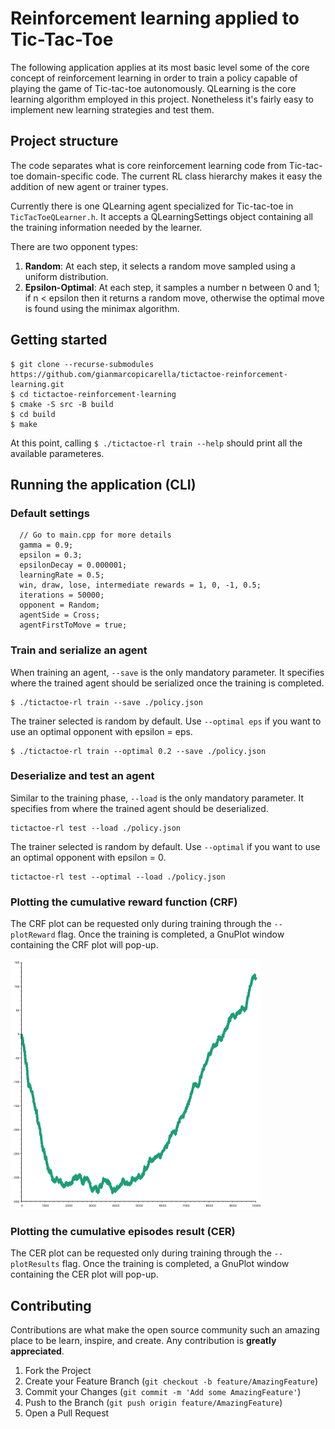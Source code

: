 # Reinforcement learning applied to Tic-Tac-Toe
The following application applies at its most basic level some of the core concept of reinforcement learning in order to train a policy capable of playing the game of Tic-tac-toe autonomously. QLearning is the core learning algorithm employed in this project. Nonetheless it's fairly easy to implement new learning strategies and test them.

## Project structure
The code separates what is core reinforcement learning code from Tic-tac-toe domain-specific code.
The current RL class hierarchy makes it easy the addition of new agent or trainer types.

Currently there is one QLearning agent specialized for Tic-tac-toe in ```TicTacToeQLearner.h```. It accepts a QLearningSettings object containing all the training information needed by the learner.

There are two opponent types:
1. **Random**: At each step, it selects a random move sampled using a uniform distribution.
3. **Epsilon-Optimal**: At each step, it samples a number n between 0 and 1; if n < epsilon then it returns a random move, otherwise the optimal move is found using the minimax algorithm.

## Getting started
```
$ git clone --recurse-submodules https://github.com/gianmarcopicarella/tictactoe-reinforcement-learning.git
$ cd tictactoe-reinforcement-learning
$ cmake -S src -B build
$ cd build
$ make
```
At this point, calling ```$ ./tictactoe-rl train --help``` should print all the available parameteres.

## Running the application (CLI)
### Default settings
```
  // Go to main.cpp for more details
  gamma = 0.9;
  epsilon = 0.3;
  epsilonDecay = 0.000001;
  learningRate = 0.5;
  win, draw, lose, intermediate rewards = 1, 0, -1, 0.5;
  iterations = 50000;
  opponent = Random;
  agentSide = Cross;
  agentFirstToMove = true;
```

### Train and serialize an agent
When training an agent, ```--save``` is the only mandatory parameter. It specifies where the trained agent should be serialized once the training is completed. 
```
$ ./tictactoe-rl train --save ./policy.json
```
The trainer selected is random by default. Use ```--optimal eps``` if you want to use an optimal opponent with epsilon = eps.
```
$ ./tictactoe-rl train --optimal 0.2 --save ./policy.json
```

### Deserialize and test an agent
Similar to the training phase, ```--load``` is the only mandatory parameter. It specifies from where the trained agent should be deserialized.
```  
tictactoe-rl test --load ./policy.json
```
The trainer selected is random by default. Use ```--optimal``` if you want to use an optimal opponent with epsilon = 0.
```
tictactoe-rl test --optimal --load ./policy.json
```

### Plotting the cumulative reward function (CRF)
The CRF plot can be requested only during training through the ```--plotReward``` flag.
Once the training is completed, a GnuPlot window containing the CRF plot will pop-up.

<img src="CRF.png" alt="CRF plot" width="400"/>

### Plotting the cumulative episodes result (CER)
The CER plot can be requested only during training through the ```--plotResults``` flag.
Once the training is completed, a GnuPlot window containing the CER plot will pop-up.


## Contributing

Contributions are what make the open source community such an amazing place to be learn, inspire, and create. Any contribution is **greatly appreciated**.

1. Fork the Project
2. Create your Feature Branch (`git checkout -b feature/AmazingFeature`)
3. Commit your Changes (`git commit -m 'Add some AmazingFeature'`)
4. Push to the Branch (`git push origin feature/AmazingFeature`)
5. Open a Pull Request
